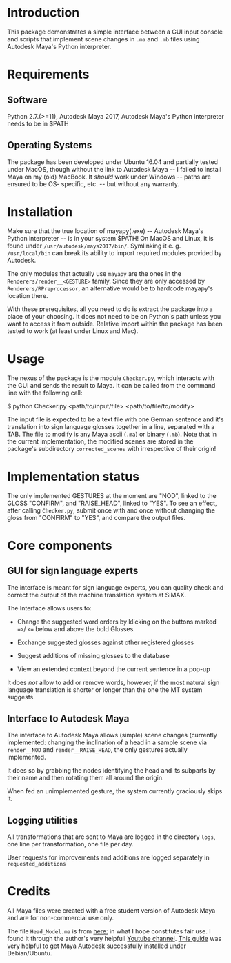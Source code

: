Introduction
============

This package demonstrates a simple interface between a GUI input console
and scripts that implement scene changes in `.ma` and `.mb` files using
Autodesk Maya's Python interpreter.

Requirements
============

Software
--------

Python 2.7.(>=11), Autodesk Maya 2017, Autodesk Maya's Python interpreter 
needs to be in $PATH

Operating Systems
-----------------

The package has been developed under Ubuntu 16.04 and partially tested under 
MacOS, though without the link to Autodesk Maya -- I failed to install Maya on
my (old) MacBook. It *should* work under Windows -- paths are ensured to be OS-
specific, etc. -- but without any warranty.


Installation
============

Make sure that the true location of mayapy(.exe) -- Autodesk Maya's Python 
interpreter -- is in your system $PATH! On MacOS and Linux, it is found 
under `/usr/autodesk/maya2017/bin/`. Symlinking it e. g. `/usr/local/bin`
can break its ability to import required modules provided by Autodesk.

The only modules that actually use `mayapy` are the ones in the 
`Renderers/render__<GESTURE>` family. Since they are only accessed by 
`Renderers/RPreprocessor`, an alternative would be to hardcode mayapy's 
location there.

With these prerequisites, all you need to do is extract the package into a 
place of your choosing. It does not need to be on Python's path unless you 
want to access it from outside. Relative import within the package has been 
tested to work (at least under Linux and Mac).

Usage
=====

The nexus of the package is the module `Checker.py`, which interacts with the
GUI and sends the result to Maya. It can be called from the command line with
the following call:

$ python Checker.py  <path/to/input/file> <path/to/file/to/modify>

The input file is expected to be a text file with one German sentence and it's 
translation into sign language glosses together in a line, separated with a TAB.
The file to modify is any Maya ascii (`.ma`) or binary (`.mb`). Note that in the
current implementation, the modified scenes are stored in the package's subdirectory
`corrected_scenes` with irrespective of their origin!

Implementation status
=====================

The only implemented GESTURES at the moment are "NOD", linked to the GLOSS "CONFIRM",
and "RAISE_HEAD", linked to "YES". To see an effect, after calling `Checker.py`, submit
once with and once without changing the gloss from "CONFIRM" to "YES", and compare the 
output files.

Core components
==============

GUI for sign language experts
------

The interface is meant for sign language experts, you can quality check
and correct the output of the machine translation system at SiMAX.

The Interface allows users to:

* Change the suggested word orders by klicking on the buttons marked `=>`/
`<=` below and above the bold Glosses.

* Exchange suggested glosses against other registered glosses

* Suggest additions of missing glosses to the database

* View an extended context beyond the current sentence in a pop-up

It does *not* allow to add or remove words, however, if the most natural 
sign language translation is shorter or longer than the one the MT system 
suggests.

Interface to Autodesk Maya
--------------------------

The interface to Autodesk Maya allows (simple) scene changes (currently
implemented: changing the inclination of a head in a sample scene via 
`render__NOD` and `render__RAISE_HEAD`, the only gestures actually implemented.

It does so by grabbing the nodes identifying the head and its subparts by their 
name and then rotating them all around the origin.

When fed an unimplemented gesture, the system currently graciously skips it.

Logging utilities
----------

All transformations that are sent to Maya are logged in the directory `logs`, one 
line per transformation, one file per day.

User requests for improvements and additions are logged separately in 
`requested_additions`

Credits
=======

All Maya files were created with a free student version of Autodesk Maya and are 
for non-commercial use only.

The file `Head_Model.ma` is from [here:](https://www.dropbox.com/s/vtdo9ekju4cggao/Head_Model.ma?dl=0#)
in what I hope constitutes fair use. I found it through the author's very helpfull 
[Youtube channel](https://www.youtube.com/watch?v=1dLYqlm95Cc).
[This guide](https://gist.github.com/borgfriend/b83467639cb8039dc79974bf780a4994) was 
very helpful to get Maya Autodesk successfully installed under Debian/Ubuntu.
